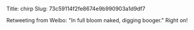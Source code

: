 Title: chirp
Slug: 73c59114f2fe8674e9b990903a1d9df7

Retweeting from Weibo: "In full bloom naked, digging booger." Right on!
